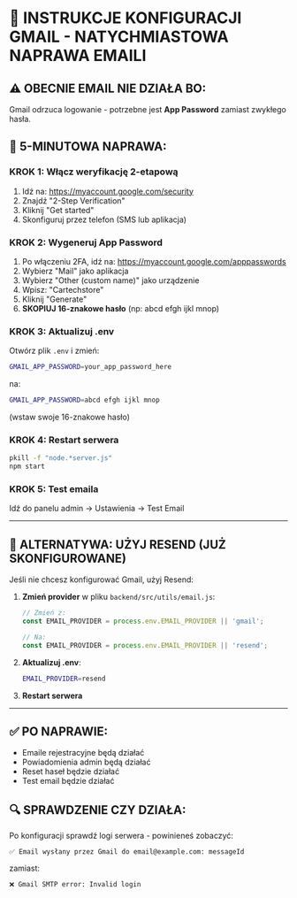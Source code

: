 # 🔧 INSTRUKCJE KONFIGURACJI GMAIL - NATYCHMIASTOWA NAPRAWA EMAILI

## ⚠️ **OBECNIE EMAIL NIE DZIAŁA BO:**
Gmail odrzuca logowanie - potrzebne jest **App Password** zamiast zwykłego hasła.

## 🎯 **5-MINUTOWA NAPRAWA:**

### **KROK 1: Włącz weryfikację 2-etapową**
1. Idź na: https://myaccount.google.com/security
2. Znajdź "2-Step Verification" 
3. Kliknij "Get started"
4. Skonfiguruj przez telefon (SMS lub aplikacja)

### **KROK 2: Wygeneruj App Password**
1. Po włączeniu 2FA, idź na: https://myaccount.google.com/apppasswords
2. Wybierz "Mail" jako aplikacja
3. Wybierz "Other (custom name)" jako urządzenie
4. Wpisz: "Cartechstore"
5. Kliknij "Generate"
6. **SKOPIUJ 16-znakowe hasło** (np: abcd efgh ijkl mnop)

### **KROK 3: Aktualizuj .env**
Otwórz plik `.env` i zmień:
```bash
GMAIL_APP_PASSWORD=your_app_password_here
```
na:
```bash
GMAIL_APP_PASSWORD=abcd efgh ijkl mnop
```
(wstaw swoje 16-znakowe hasło)

### **KROK 4: Restart serwera**
```bash
pkill -f "node.*server.js"
npm start
```

### **KROK 5: Test emaila**
Idź do panelu admin → Ustawienia → Test Email

---

## 🚨 **ALTERNATYWA: UŻYJ RESEND (JUŻ SKONFIGUROWANE)**

Jeśli nie chcesz konfigurować Gmail, użyj Resend:

1. **Zmień provider** w pliku `backend/src/utils/email.js`:
   ```javascript
   // Zmień z:
   const EMAIL_PROVIDER = process.env.EMAIL_PROVIDER || 'gmail';
   
   // Na:
   const EMAIL_PROVIDER = process.env.EMAIL_PROVIDER || 'resend';
   ```

2. **Aktualizuj .env**:
   ```bash
   EMAIL_PROVIDER=resend
   ```

3. **Restart serwera**

---

## ✅ **PO NAPRAWIE:**
- Emaile rejestracyjne będą działać
- Powiadomienia admin będą działać
- Reset haseł będzie działać
- Test email będzie działać

## 🔍 **SPRAWDZENIE CZY DZIAŁA:**
Po konfiguracji sprawdź logi serwera - powinieneś zobaczyć:
```
✅ Email wysłany przez Gmail do email@example.com: messageId
```
zamiast:
```
❌ Gmail SMTP error: Invalid login
``` 